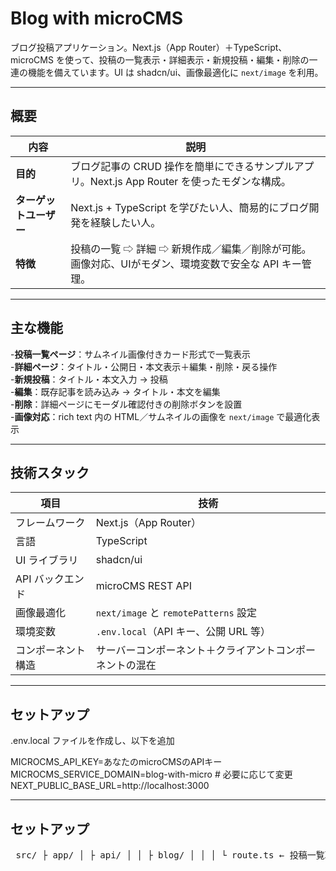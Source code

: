 # Blog with microCMS

ブログ投稿アプリケーション。Next.js（App Router）＋TypeScript、microCMS を使って、投稿の一覧表示・詳細表示・新規投稿・編集・削除の一連の機能を備えています。UI は shadcn/ui、画像最適化に `next/image` を利用。

---

## 概要

| 内容 | 説明 |
|---|---|
| **目的** | ブログ記事の CRUD 操作を簡単にできるサンプルアプリ。Next.js App Router を使ったモダンな構成。 |
| **ターゲットユーザー** | Next.js + TypeScript を学びたい人、簡易的にブログ開発を経験したい人。 |
| **特徴** | 投稿の一覧 ⇨ 詳細 ⇨ 新規作成／編集／削除が可能。画像対応、UIがモダン、環境変数で安全な API キー管理。 |

---

## 主な機能

-**投稿一覧ページ**：サムネイル画像付きカード形式で一覧表示  
-**詳細ページ**：タイトル・公開日・本文表示＋編集・削除・戻る操作  
-**新規投稿**：タイトル・本文入力 → 投稿  
-**編集**：既存記事を読み込み → タイトル・本文を編集  
-**削除**：詳細ページにモーダル確認付きの削除ボタンを設置  
-**画像対応**：rich text 内の HTML／サムネイルの画像を `next/image` で最適化表示  

---

## 技術スタック

| 項目 | 技術 |
|---|---|
| フレームワーク | Next.js（App Router） |
| 言語 | TypeScript |
| UI ライブラリ | shadcn/ui |
| API バックエンド | microCMS REST API |
| 画像最適化 | `next/image` と `remotePatterns` 設定 |
| 環境変数 | `.env.local`（API キー、公開 URL 等） |
| コンポーネント構造 | サーバーコンポーネント＋クライアントコンポーネントの混在 |

---

## セットアップ

.env.local ファイルを作成し、以下を追加

MICROCMS_API_KEY=あなたのmicroCMSのAPIキー
MICROCMS_SERVICE_DOMAIN=blog-with-micro  # 必要に応じて変更
NEXT_PUBLIC_BASE_URL=http://localhost:3000

---

## セットアップ

<pre> src/ ├ app/ │ ├ api/ │ │ ├ blog/ │ │ │ └ route.ts ← 投稿一覧取得／新規作成 │ │ └ [id]/ │ │ └ route.ts ← 投稿詳細取得／編集／削除 │ ├ blog/ │ │ ├ new/ │ │ │ └ page.tsx ← 新規投稿ページ（クライアントコンポーネント） │ │ ├ [id]/ │ │ │ ├ page.tsx ← 詳細ページ（サーバーコンポーネント） │ │ │ └ edit/ │ │ │ └ page.tsx ← 編集ページ（クライアントコンポーネント） │ └ page.tsx ← 投稿一覧ページ ├ components/ │ ├ ui/ ← shadcn/ui コンポーネント群 │ └ DeleteButton.tsx ← 削除ボタンモーダルコンポーネント └ lib/ microcms.ts ← microCMS 通信共通処理 .env.local next.config.js package.json </pre>